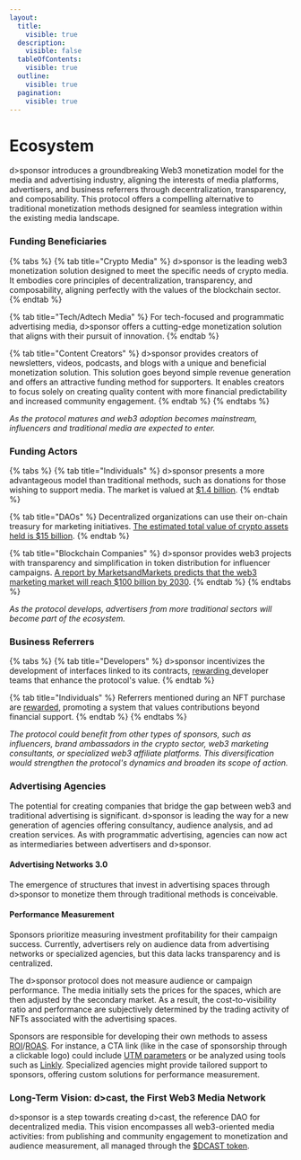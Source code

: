 ```yaml
---
layout:
  title:
    visible: true
  description:
    visible: false
  tableOfContents:
    visible: true
  outline:
    visible: true
  pagination:
    visible: true
---
```


# Ecosystem

d>sponsor introduces a groundbreaking Web3 monetization model for the media and advertising industry, aligning the interests of media platforms, advertisers, and business referrers through decentralization, transparency, and composability. This protocol offers a compelling alternative to traditional monetization methods designed for seamless integration within the existing media landscape.

### **Funding Beneficiaries**

{% tabs %}
{% tab title="Crypto Media" %}
d>sponsor is the leading web3 monetization solution designed to meet the specific needs of crypto media. It embodies core principles of decentralization, transparency, and composability, aligning perfectly with the values of the blockchain sector.
{% endtab %}

{% tab title="Tech/Adtech Media" %}
For tech-focused and programmatic advertising media, d>sponsor offers a cutting-edge monetization solution that aligns with their pursuit of innovation.
{% endtab %}

{% tab title="Content Creators" %}
d>sponsor provides creators of newsletters, videos, podcasts, and blogs with a unique and beneficial monetization solution. This solution goes beyond simple revenue generation and offers an attractive funding method for supporters. It enables creators to focus solely on creating quality content with more financial predictability and increased community engagement.
{% endtab %}
{% endtabs %}

_As the protocol matures and web3 adoption becomes mainstream, influencers and traditional media are expected to enter._

### Funding Actors

{% tabs %}
{% tab title="Individuals" %}
d>sponsor presents a more advantageous model than traditional methods, such as donations for those wishing to support media. The market is valued at [ $1.4 billion](https://www.statista.com/statistics/1078273/global-crowdfunding-market-size/).
{% endtab %}

{% tab title="DAOs" %}
Decentralized organizations can use their on-chain treasury for marketing initiatives. [The estimated total value of crypto assets held is $15 billion](https://deepdao.io/organizations).
{% endtab %}

{% tab title="Blockchain Companies" %}
d>sponsor provides web3 projects with transparency and simplification in token distribution for influencer campaigns. [A report by MarketsandMarkets predicts that the web3 marketing market will reach $100 billion by 2030](https://coinbound.io/web3-marketing-stats/).&#x20;
{% endtab %}
{% endtabs %}

_As the protocol develops, advertisers from more traditional sectors will become part of the ecosystem._

### Business Referrers

{% tabs %}
{% tab title="Developers" %}
d>sponsor incentivizes the development of interfaces linked to its contracts, [rewarding ](../economic-model/the-dcast-token/tokenomics/commission-distribution.md)developer teams that enhance the protocol's value.
{% endtab %}

{% tab title="Individuals" %}
Referrers mentioned during an NFT purchase are [rewarded](../economic-model/the-dcast-token/tokenomics/commission-distribution.md), promoting a system that values contributions beyond financial support.
{% endtab %}
{% endtabs %}

_The protocol could benefit from other types of sponsors, such as influencers, brand ambassadors in the crypto sector, web3 marketing consultants, or specialized web3 affiliate platforms. This diversification would strengthen the protocol's dynamics and broaden its scope of action._

### Advertising Agencies

The potential for creating companies that bridge the gap between web3 and traditional advertising is significant. d>sponsor is leading the way for a new generation of agencies offering consultancy, audience analysis, and ad creation services. As with programmatic advertising, agencies can now act as intermediaries between advertisers and d>sponsor.

#### Advertising Networks 3.0

The emergence of structures that invest in advertising spaces through d>sponsor to monetize them through traditional methods is conceivable.

#### Performance Measurement

Sponsors prioritize measuring investment profitability for their campaign success. Currently, advertisers rely on audience data from advertising networks or specialized agencies, but this data lacks transparency and is centralized.

The d>sponsor protocol does not measure audience or campaign performance. The media initially sets the prices for the spaces, which are then adjusted by the secondary market. As a result, the cost-to-visibility ratio and performance are subjectively determined by the trading activity of NFTs associated with the advertising spaces.

Sponsors are responsible for developing their own methods to assess [ROI](https://en.ryte.com/wiki/Return\_On\_Investment)/[ROAS](https://en.ryte.com/wiki/ROAS). For instance, a CTA link (like in the case of sponsorship through a clickable logo) could include [UTM parameters](https://en.wikipedia.org/wiki/UTM\_parameters) or be analyzed using tools such as [Linkly](https://linklyhq.com/). Specialized agencies might provide tailored support to sponsors, offering custom solutions for performance measurement.

### Long-Term Vision: d>cast, the First Web3 Media Network

d>sponsor is a step towards creating d>cast, the reference DAO for decentralized media. This vision encompasses all web3-oriented media activities: from publishing and community engagement to monetization and audience measurement, all managed through the [$DCAST token](../economic-model/the-dcast-token/).
